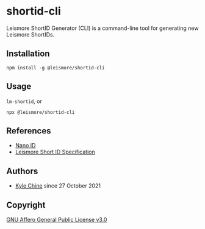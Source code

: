 # shortid-cli

Leismore ShortID Generator (CLI) is a command-line tool for generating new Leismore ShortIDs.

## Installation

`npm install -g @leismore/shortid-cli`

## Usage

`lm-shortid`, or

`npx @leismore/shortid-cli`

## References

* [Nano ID](https://github.com/ai/nanoid)
* [Leismore Short ID Specification](https://github.com/leismore/shortid-spec)

## Authors

* [Kyle Chine](https://www.kylechine.name) since 27 October 2021

## Copyright

[GNU Affero General Public License v3.0](https://www.gnu.org/licenses/agpl-3.0.txt)
